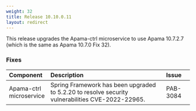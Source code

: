 ```yaml
---
weight: 32
title: Release 10.10.0.11
layout: redirect
---
```


This release upgrades the Apama-ctrl microservice to use Apama 10.7.2.7 (which is the same as Apama 10.7.0 Fix 32).

### Fixes

<table>
<colgroup>
    <col style="width: 15%;">
    <col style="width: 70%;">
    <col style="width: 15%;">
</colgroup>
<thead>
<tr>
<th style="text-align:left">Component</th>
<th style="text-align:left">Description</th>
<th style="text-align:left">Issue</th>
</tr>
</thead>
<tbody>

<tr>
<td style="text-align:left">Apama-ctrl microservice</td>
<td style="text-align:left">Spring Framework has been upgraded to 5.2.20 to resolve security vulnerabilities CVE-2022-22965.</td>
<td style="text-align:left">PAB-3084</td>
</tr>

</tbody>
</table>
